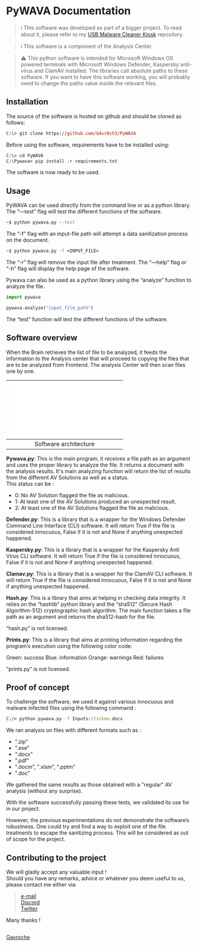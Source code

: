 # PyWAVA Documentation


> :information_source: This software was developed as part of a bigger project. To read about it, please refer to my [USB Malware Cleaner Kiosk](https://github.com/G4vr0ch3/USB-Malware-Cleaner-Kiosk) repository.


> :information_source: This software is a component of the Analysis Center.


> :warning: This python software is intended for Microsoft Windows OS powered terminals with Microsoft Windows Defender, Kaspersky anti-virus and ClamAV installed. The libraries call absolute paths to these software. If you want to have this software working, you will probably need to change the paths value inside the relevant files.

## Installation

The source of the software is hosted on github and should be cloned as follows:
```ps
C:\> git clone https://github.com/G4vr0ch3/PyWAVA
```
Before using the software, requirements have to be installed using:

```ps
C:\> cd PyWAVA
C:\Pywava> pip install -r requirements.txt
```

The software is now ready to be used.

## Usage

PyWAVA can be used directly from the command line or as a python library.
The “—test” flag will test the different functions of the software.

```cmd
~$ python pywava.py --test
```

The “-f” flag with an input-file path will attempt a data sanitization process on the document.

```cmd
~$ python pywava.py -f <INPUT_FILE>
```

The “-r” flag will remove the input file after treatment. The “—help” flag or “-h” flag will display the help page of the software.

Pywava can also be used as a python library using the “analyze” function to analyze the file.

```python
import pywava

pywava.analyze("input_file_path")
```

The “test” function will test the different functions of the software.

## Software overview

When the Brain retrieves the list of file to be analyzed, it feeds the information to the Analysis center that will proceed to copying the files that are to be analyzed from Frontend. The analysis Center will then scan files one by one.

| ![pywava](pic/pywava.py) |
| :-: |
| Software architecture |

**Pywava.py**: This is the main program, it receives a file path as an argument and uses the proper library to analyze the file. It returns a document with the analysis results. It's main analyzing function will return the list of results from the different AV Solutions as well as a status.  
This status can be :
- 0: No AV Solution flagged the file as malicious.
- 1: At least one of the AV Solutions produced an unexpected result.
- 2: At least one of the AV Solutions flagged the file as malicious.

**Defender.py**: This is a library that is a wrapper for the Windows Defender Command Line Interface (CLI) software. It will return True if the file is considered innocuous, False if it is not and None if anything unexpected happened.

**Kaspersky.py**: This is a library that is a wrapper for the Kaspersky Anti Virus CLI software. It will return True if the file is considered innocuous, False if it is not and None if anything unexpected happened.

**Clamav.py**: This is a library that is a wrapper for the ClamAV CLI software. It will return True if the file is considered innocuous, False if it is not and None if anything unexpected happened.

**Hash.py**: This is a library that aims at helping in checking data integrity. It relies on the “hashlib” python library and the “sha512” (Secure Hash Algorithm-512) cryptographic hash algorithm. The main function takes a file path as an argument and returns the sha512-hash for the file.  

“hash.py” is not licensed.

**Prints.py**: This is a library that aims at printing information regarding the program’s execution using the following color code:

Green: success
Blue: information
Orange: warnings
Red: failures  

“prints.py” is not licensed.

## Proof of concept

To challenge the software, we used it against various innocuous and malware infected files using the following command :

```cmd
C:/> python pywava.py -f Inputs/clickme.docx
```

We ran analysis on files with different formats such as :
- ".zip"
- ".exe"
- ".docx"
- ".pdf"
- ".docm", ".xlsm", ".pptm"
- ".doc"

We gathered the same results as those obtained with a "regular" AV analysis (without any surprise).

With the software successfully passing these tests, we validated its use for in our project.

However, the previous experimentations do not demonstrate the software’s robustness. One could try and find a way to exploit one of the file treatments to escape the sanitizing process. This will be considered as out of scope for the project.

## Contributing to the project

We will gladly accept any valuable input !  
Should you have any remarks, advice or whatever you deem useful to us, please contact me either via:

> [e-mail](mailto:gavrochebackups@gmail.com)  
> [Discord](https://discordapp.com/users/Gavroche#2871)  
> [Twitter](https://twitter.com/Gvrch3)

Many thanks !

##

[Gavroche](https://github.com/G4vr0ch3)
